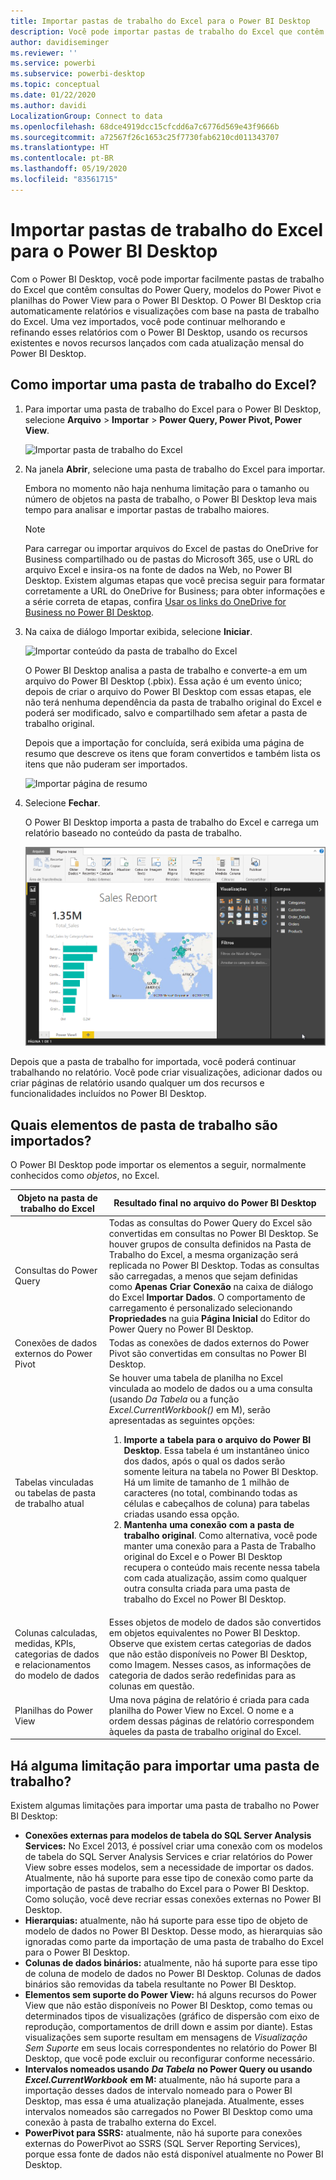 ```yaml
---
title: Importar pastas de trabalho do Excel para o Power BI Desktop
description: Você pode importar pastas de trabalho do Excel que contêm consultas do Power Query, modelos do Power Pivot e planilhas do Power View para o Power BI Desktop.
author: davidiseminger
ms.reviewer: ''
ms.service: powerbi
ms.subservice: powerbi-desktop
ms.topic: conceptual
ms.date: 01/22/2020
ms.author: davidi
LocalizationGroup: Connect to data
ms.openlocfilehash: 68dce4919dcc15cfcdd6a7c6776d569e43f9666b
ms.sourcegitcommit: a72567f26c1653c25f7730fab6210cd011343707
ms.translationtype: HT
ms.contentlocale: pt-BR
ms.lasthandoff: 05/19/2020
ms.locfileid: "83561715"
---
```

# <a name="import-excel-workbooks-into-power-bi-desktop"></a>Importar pastas de trabalho do Excel para o Power BI Desktop
Com o Power BI Desktop, você pode importar facilmente pastas de trabalho do Excel que contêm consultas do Power Query, modelos do Power Pivot e planilhas do Power View para o Power BI Desktop. O Power BI Desktop cria automaticamente relatórios e visualizações com base na pasta de trabalho do Excel. Uma vez importados, você pode continuar melhorando e refinando esses relatórios com o Power BI Desktop, usando os recursos existentes e novos recursos lançados com cada atualização mensal do Power BI Desktop.

## <a name="how-do-i-import-an-excel-workbook"></a>Como importar uma pasta de trabalho do Excel?
1. Para importar uma pasta de trabalho do Excel para o Power BI Desktop, selecione **Arquivo** > **Importar** > **Power Query, Power Pivot, Power View**.

   ![Importar pasta de trabalho do Excel](media/desktop-import-excel-workbooks/importexceltopbi_1.png)


2. Na janela **Abrir**, selecione uma pasta de trabalho do Excel para importar. 

   Embora no momento não haja nenhuma limitação para o tamanho ou número de objetos na pasta de trabalho, o Power BI Desktop leva mais tempo para analisar e importar pastas de trabalho maiores.

   > [!NOTE]
   > Para carregar ou importar arquivos do Excel de pastas do OneDrive for Business compartilhado ou de pastas do Microsoft 365, use o URL do arquivo Excel e insira-os na fonte de dados na Web, no Power BI Desktop. Existem algumas etapas que você precisa seguir para formatar corretamente a URL do OneDrive for Business; para obter informações e a série correta de etapas, confira [Usar os links do OneDrive for Business no Power BI Desktop](desktop-use-onedrive-business-links.md).
   > 
   > 

3. Na caixa de diálogo Importar exibida, selecione **Iniciar**.

   ![Importar conteúdo da pasta de trabalho do Excel](media/desktop-import-excel-workbooks/import-excel-power-bi-5.png)


   O Power BI Desktop analisa a pasta de trabalho e converte-a em um arquivo do Power BI Desktop (.pbix). Essa ação é um evento único; depois de criar o arquivo do Power BI Desktop com essas etapas, ele não terá nenhuma dependência da pasta de trabalho original do Excel e poderá ser modificado, salvo e compartilhado sem afetar a pasta de trabalho original.

   Depois que a importação for concluída, será exibida uma página de resumo que descreve os itens que foram convertidos e também lista os itens que não puderam ser importados.

   ![Importar página de resumo](media/desktop-import-excel-workbooks/importexceltopbi_3.png)

4. Selecione **Fechar**. 

   O Power BI Desktop importa a pasta de trabalho do Excel e carrega um relatório baseado no conteúdo da pasta de trabalho.

   ![Relatório de importação carregado](media/desktop-import-excel-workbooks/importexceltopbi_4.png)

Depois que a pasta de trabalho for importada, você poderá continuar trabalhando no relatório. Você pode criar visualizações, adicionar dados ou criar páginas de relatório usando qualquer um dos recursos e funcionalidades incluídos no Power BI Desktop.

## <a name="which-workbook-elements-are-imported"></a>Quais elementos de pasta de trabalho são importados?
O Power BI Desktop pode importar os elementos a seguir, normalmente conhecidos como *objetos*, no Excel.

| Objeto na pasta de trabalho do Excel | Resultado final no arquivo do Power BI Desktop |
| --- | --- |
| Consultas do Power Query |Todas as consultas do Power Query do Excel são convertidas em consultas no Power BI Desktop. Se houver grupos de consulta definidos na Pasta de Trabalho do Excel, a mesma organização será replicada no Power BI Desktop. Todas as consultas são carregadas, a menos que sejam definidas como **Apenas Criar Conexão** na caixa de diálogo do Excel **Importar Dados**. O comportamento de carregamento é personalizado selecionando **Propriedades** na guia **Página Inicial** do Editor do Power Query no Power BI Desktop. |
| Conexões de dados externos do Power Pivot |Todas as conexões de dados externos do Power Pivot são convertidas em consultas no Power BI Desktop. |
| Tabelas vinculadas ou tabelas de pasta de trabalho atual |Se houver uma tabela de planilha no Excel vinculada ao modelo de dados ou a uma consulta (usando *Da Tabela* ou a função *Excel.CurrentWorkbook()* em M), serão apresentadas as seguintes opções: <ol><li><b>Importe a tabela para o arquivo do Power BI Desktop</b>. Essa tabela é um instantâneo único dos dados, após o qual os dados serão somente leitura na tabela no Power BI Desktop. Há um limite de tamanho de 1 milhão de caracteres (no total, combinando todas as células e cabeçalhos de coluna) para tabelas criadas usando essa opção.</li><li><b>Mantenha uma conexão com a pasta de trabalho original</b>. Como alternativa, você pode manter uma conexão para a Pasta de Trabalho original do Excel e o Power BI Desktop recupera o conteúdo mais recente nessa tabela com cada atualização, assim como qualquer outra consulta criada para uma pasta de trabalho do Excel no Power BI Desktop.</li></ul> |
| Colunas calculadas, medidas, KPIs, categorias de dados e relacionamentos do modelo de dados |Esses objetos de modelo de dados são convertidos em objetos equivalentes no Power BI Desktop. Observe que existem certas categorias de dados que não estão disponíveis no Power BI Desktop, como Imagem. Nesses casos, as informações de categoria de dados serão redefinidas para as colunas em questão. |
| Planilhas do Power View |Uma nova página de relatório é criada para cada planilha do Power View no Excel. O nome e a ordem dessas páginas de relatório correspondem àqueles da pasta de trabalho original do Excel. |

## <a name="are-there-any-limitations-to-importing-a-workbook"></a>Há alguma limitação para importar uma pasta de trabalho?
Existem algumas limitações para importar uma pasta de trabalho no Power BI Desktop:

* **Conexões externas para modelos de tabela do SQL Server Analysis Services:** No Excel 2013, é possível criar uma conexão com os modelos de tabela do SQL Server Analysis Services e criar relatórios do Power View sobre esses modelos, sem a necessidade de importar os dados. Atualmente, não há suporte para esse tipo de conexão como parte da importação de pastas de trabalho do Excel para o Power BI Desktop. Como solução, você deve recriar essas conexões externas no Power BI Desktop.
* **Hierarquias:** atualmente, não há suporte para esse tipo de objeto de modelo de dados no Power BI Desktop. Desse modo, as hierarquias são ignoradas como parte da importação de uma pasta de trabalho do Excel para o Power BI Desktop.
* **Colunas de dados binários:** atualmente, não há suporte para esse tipo de coluna de modelo de dados no Power BI Desktop. Colunas de dados binários são removidas da tabela resultante no Power BI Desktop.
* **Elementos sem suporte do Power View:** há alguns recursos do Power View que não estão disponíveis no Power BI Desktop, como temas ou determinados tipos de visualizações (gráfico de dispersão com eixo de reprodução, comportamentos de drill down e assim por diante). Estas visualizações sem suporte resultam em mensagens de *Visualização Sem Suporte* em seus locais correspondentes no relatório do Power BI Desktop, que você pode excluir ou reconfigurar conforme necessário.
* **Intervalos nomeados usando** ***Da Tabela*** **no Power Query ou usando** ***Excel.CurrentWorkbook*** **em M:** atualmente, não há suporte para a importação desses dados de intervalo nomeado para o Power BI Desktop, mas essa é uma atualização planejada. Atualmente, esses intervalos nomeados são carregados no Power BI Desktop como uma conexão à pasta de trabalho externa do Excel.
* **PowerPivot para SSRS:** atualmente, não há suporte para conexões externas do PowerPivot ao SSRS (SQL Server Reporting Services), porque essa fonte de dados não está disponível atualmente no Power BI Desktop.

